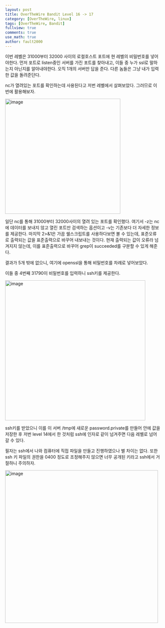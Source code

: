 ```yaml
---
layout: post
title: OverTheWire Bandit Level 16 -> 17
category: [OverTheWire, linux]
tags: [OverTheWire, Bandit]
fullview: true
comments: true
use_math: true
author: fault2000
---
```


이번 레벨은 31000부터 32000 사이의 로컬호스트 포트에 현 레벨의 비밀번호를 넣어야한다. 먼저 포트로 listen중인 서버를 가진 포트를 찾아내고, 이들 중 누가 ssl로 말하는지 아닌지를 알아내야한다. 오직 1개의 서버만 답을 준다. 다른 놈들은 그냥 내가 입력한 값을 돌려준단다.  

nc가 열려있는 포트를 확인하는데 사용된다고 저번 레벨에서 살펴보았다. 그러므로 이번에 활용해보자.

<img width="374" alt="image" src="https://user-images.githubusercontent.com/73513005/190904750-01ea744a-c801-4454-80dd-7bb230501625.png">

일단 nc를 통해 31000부터 32000사이의 열려 있는 포트를 확인했다. 여기서 -z는 nc에 데이터를 보내지 않고 열린 포트만 검색하는 옵션이고 -v는 기존보다 더 자세한 정보를 제공한다. 마지막 2>&1은 가끔 쉘스크립트를 사용하다보면 볼 수 있는데, 표준오류로 출력되는 값을 표준출력으로 바꾸어 내보내는 것이다. 현재 출력되는 값이 오류라 넘겨지지 않는데, 이를 표준출력으로 바꾸어 grep이 succeeded를 구분할 수 있게 해준다.  

결과가 5개 밖에 없으니, 여기에 openssl을 통해 비밀번호를 차례로 넣어보았다.  

이들 중 4번째 31790이 비밀번호를 입력하니 ssh키를 제공한다.  

<img width="455" alt="image" src="https://user-images.githubusercontent.com/73513005/190905599-12c530b5-8c16-492e-937c-3cd58a2c748f.png">

ssh키를 받았으니 이를 이 서버 /tmp에 새로운 password.private를 만들어 안에 값을 저장한 후 저번 level 14에서 한 것처럼 ssh에 인자로 같이 넘겨주면 다음 레벨로 넘어갈 수 있다.  

필자는 ssh에서 나와 컴퓨터에 직접 파일을 만들고 진행하였으나 별 차이는 없다. 또한 ssh 키 파일의 권한을 0400 정도로 조정해주지 않으면 너무 공개된 키라고 ssh에서 거절하니 주의하자.

<img width="496" alt="image" src="https://user-images.githubusercontent.com/73513005/190910515-8355962e-19b8-4089-b058-9f07b4eab580.png">